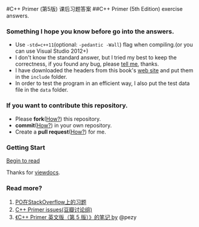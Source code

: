 #C++ Primer (第5版) 课后习题答案
##C++ Primer (5th Edition) exercise answers.

### Something I hope you know before go into the answers.

- Use `-std=c++11`(optional: `-pedantic -Wall`) flag when compiling.(or you can use Visual Studio 2012+)
- I don't know the standard answer, but I tried my best to keep the correctness, if you found any bug, please [tell me](https://github.com/Mooophy/Cpp-Primer/issues/new), thanks.
- I have downloaded the headers from this book's [web site](http://www.informit.com/store/c-plus-plus-primer-9780321714114) and put them in the `include` folder.
- In order to test the program in an efficient way, I also put the test data file in the `data` folder.

### If you want to contribute this repository.

- Please **fork**([How?](https://help.github.com/articles/fork-a-repo)) this repository.
- **commit**([How?](https://help.github.com/articles/create-a-repo#commit-your-first-change)) in your own repository.
- Create a **pull request**([How?](https://help.github.com/articles/using-pull-requests)) for me.

### Getting Start

[Begin to read](http://pezy.viewdocs.io/Cpp-Primer)

Thanks for [viewdocs](https://github.com/progrium/viewdocs).

### Read more?

1. [PO在StackOverflow上的习题](http://book.douban.com/review/6500246/)
2. [C++ Primer issues(豆瓣讨论组)](http://www.douban.com/group/532124/)
3. [《C++ Primer 英文版（第 5 版）》的笔记 by](http://book.douban.com/people/pezy/annotation/24089577/) @pezy
